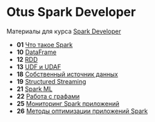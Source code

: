 # Otus Spark Developer

Материалы для курса [Spark Developer](https://otus.ru/lessons/spark/)

- **01** [Что такое Spark](lesson-01)
- **10** [DataFrame](lesson-10)
- **12** [RDD](lesson-12)
- **13** [UDF и UDAF](lesson-13)
- **18** [Собственный источник данных](lesson-18)
- **19** [Structured Streaming](lesson-19)
- **21** [Spark ML](lesson-21)
- **22** [Работа с графами](lesson-22)
- **25** [Мониторинг Spark приложений](lesson-25)
- **26** [Методы оптимизации приложений Spark](lesson-26)
